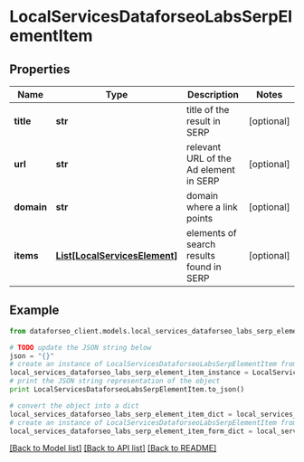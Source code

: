 # LocalServicesDataforseoLabsSerpElementItem


## Properties

Name | Type | Description | Notes
------------ | ------------- | ------------- | -------------
**title** | **str** | title of the result in SERP | [optional] 
**url** | **str** | relevant URL of the Ad element in SERP | [optional] 
**domain** | **str** | domain where a link points | [optional] 
**items** | [**List[LocalServicesElement]**](LocalServicesElement.md) | elements of search results found in SERP | [optional] 

## Example

```python
from dataforseo_client.models.local_services_dataforseo_labs_serp_element_item import LocalServicesDataforseoLabsSerpElementItem

# TODO update the JSON string below
json = "{}"
# create an instance of LocalServicesDataforseoLabsSerpElementItem from a JSON string
local_services_dataforseo_labs_serp_element_item_instance = LocalServicesDataforseoLabsSerpElementItem.from_json(json)
# print the JSON string representation of the object
print LocalServicesDataforseoLabsSerpElementItem.to_json()

# convert the object into a dict
local_services_dataforseo_labs_serp_element_item_dict = local_services_dataforseo_labs_serp_element_item_instance.to_dict()
# create an instance of LocalServicesDataforseoLabsSerpElementItem from a dict
local_services_dataforseo_labs_serp_element_item_form_dict = local_services_dataforseo_labs_serp_element_item.from_dict(local_services_dataforseo_labs_serp_element_item_dict)
```
[[Back to Model list]](../README.md#documentation-for-models) [[Back to API list]](../README.md#documentation-for-api-endpoints) [[Back to README]](../README.md)


